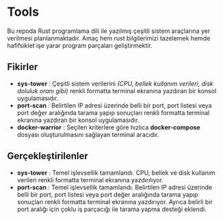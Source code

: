 # Tools

Bu repoda Rust programlama dili ile yazılmış çeşitli sistem araçlarına yer verilmesi planlanmaktadır. Amaç hem rust bilgilerimizi tazelemek hemde hafifsiklet işe yarar program parçaları geliştirmektir.

## Fikirler

- **sys-tower** : Çeşitli sistem verilerini _(CPU, bellek kullanım verileri, disk doluluk oranı gibi)_ renkli formatta terminal ekranına yazdıran bir konsol uygulamasıdır.
- **port-scan** : Belirtilen IP adresi üzerinde belli bir port, port listesi veya port değer aralığında tarama yapıp sonuçları renkli formatta terminal ekranına yazdıran bir konsol uygulamasıdır.
- **docker-warrior** : Seçilen kriterlere göre hızlıca **docker-compose** dosyası oluşturulmasını sağlayan terminal aracıdır.

## Gerçekleştirilenler

- **sys-tower** : Temel işlevsellik tamamlandı. CPU, bellek ve disk kullanım verileri renkli formatta terminal ekranına yazdırılıyor.
- **port-scan** : Temel işlevsellik tamamlandı. Belirtilen IP adresi üzerinde belli bir port, port listesi veya port değer aralığında tarama yapıp sonuçları renkli formatta terminal ekranına yazdırıyor. Ayrıca belirli bir port aralığı için çoklu iş parçacığı ile tarama yapma desteği eklendi.

